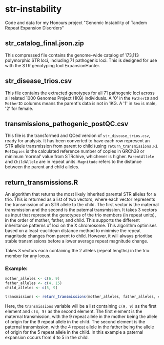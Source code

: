 # str-instability
Code and data for my Honours project "Genomic Instability of Tandem Repeat Expansion Disorders"

## str_catalog_final.json.zip
This compressed file contains the genome-wide catalog of 173,113 polymorphic STR loci, including 71 pathogenic loci. This is designed for use with the STR genotyping tool ExpansionHunter.

## str_disease_trios.csv
This file contains the extracted genotypes for all 71 pathogenic loci across all related 1000 Genomes Project (1KG) individuals. A '0' in the `FatherID` and `MotherID` columns means the parent's data is not in 1KG. A '1' in `Sex` is male, '2' for female.

## transmissions_pathogenic_postQC.csv
This file is the transformed and QCed version of `str_disease_trios.csv`, ready for analysis. It has been converted to have each row represent an STR allele transmission from parent to child (using `return_transmissions.R`). `RefCopies` is the calculated reference number of copies in GRCh38 or minimum 'normal' value from STRchive, whichever is higher. `ParentAllele` and `ChildAllele` are in repeat units. `Magnitude` refers to the distance between the parent and child alleles.

## return_transmissions.R
An algorithm that returns the most likely inherited parental STR alleles for a trio. This is returned as a list of two vectors, where each vector represents the transmission of an STR allele to the child. The first vector is the maternal transmission and the second is the paternal transmission. It takes 3 vectors as input that represent the genotypes of the trio members (in repeat units), in the order of mother, father, and child. This supports the different inheritance patterns of loci on the X chromosome. This algorithm optimises based on a least-euclidean distance method to minimise the repeat magnitude changes from parent to child. However, it will always prioritise stable transmissions before a lower average repeat magnitude change.

Takes 3 vectors each containing the 2 alleles (repeat lengths) in the trio member for any locus. 

### Example:
```R
mother_alleles <- c(6, 9)
father_alleles <- c(4, 15)
child_alleles <- c(5, 9)

transmissions <- return_transmissions(mother_alleles, father_alleles, child_alleles)
```

Here, the `transmissions` variable will be a list containing `c(9, 9)` as the first element and `c(4, 5)` as the second element. The first element is the maternal transmission, with the 9 repeat allele in the mother being the allele of origin for the 9 repeat allele in the child. The second element is the paternal transmission, with the 4 repeat allele in the father being the allele of origin for the 5 repeat allele in the child. In this example a paternal expansion occurs from 4 to 5 in the child.
